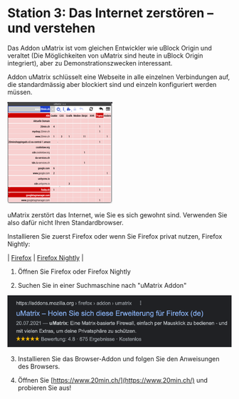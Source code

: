 # **Station 3: Das Internet zerstören – und verstehen**



Das Addon uMatrix ist vom gleichen Entwickler wie uBlock Origin und veraltet (Die Möglichkeiten von uMatrix sind heute in uBlock Origin integriert), aber zu Demonstrationszwecken interessant.

Addon uMatrix schlüsselt eine Webseite in alle einzelnen Verbindungen auf, die standardmässig aber blockiert sind und einzeln konfiguriert werden müssen. 

![](stationenmedia/umatrix1.png)

uMatrix zerstört das Internet, wie Sie es sich gewohnt sind. Verwenden Sie also dafür nicht Ihren Standardbrowser.




Installieren Sie zuerst Firefox oder wenn Sie Firefox privat nutzen, Firefox Nightly:

| [Firefox](https://www.mozilla.org/de/firefox/new/) | [Firefox Nightly](https://www.mozilla.org/de/firefox/channel/desktop/) |


1. Öffnen Sie Firefox oder Firefox Nightly

2. Suchen Sie in einer Suchmaschine nach "uMatrix Addon"

![](stationenmedia/umatrix2.png)

3. Installieren Sie das Browser-Addon und folgen Sie den Anweisungen des Browsers.

4. Öffnen Sie [https://www.20min.ch/](https://www.20min.ch/) und probieren Sie aus!
